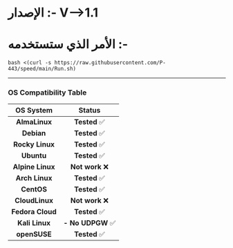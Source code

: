 

# الإصدار :- V-->1.1 

# الأمر الذي ستستخدمه :-
```
bash <(curl -s https://raw.githubusercontent.com/P-443/speed/main/Run.sh)
```

---

### OS Compatibility Table

|    OS System     |       Status      | 
| :--------------: | :---------------: | 
| **AlmaLinux**    |  **Tested** ✅     |
| **Debian**       |  **Tested** ✅     |
| **Rocky Linux**  |  **Tested** ✅     |
| **Ubuntu**       |  **Tested** ✅     |
| **Alpine Linux** |  **Not work** ❌   |
| **Arch Linux**   |  **Tested** ✅     |
| **CentOS**       |  **Tested** ✅     |
| **CloudLinux**   |  **Not work** ❌   |
| **Fedora Cloud** |  **Tested** ✅     |
| **Kali Linux**   |  **- No UDPGW** ✅ |
| **openSUSE**     |  **Tested** ✅     |

